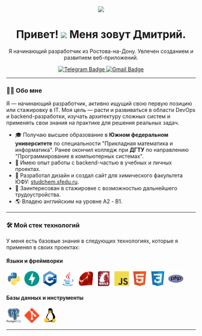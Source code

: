 <div id="header" align="center">
  <img src="https://media.giphy.com/media/LmNwrBhejkK9EFP504/giphy.gif" width="200"/>
  
  <h1>
    Привет! <img src="https://media.giphy.com/media/hvRJCLFzcasrR4ia7z/giphy.gif" width="30px"/> Меня зовут Дмитрий.
  </h1>
  <p>Я начинающий разработчик из Ростова-на-Дону. Увлечен созданием и развитием веб-приложений.</p>
  
  <div id="badges" align="center">
    <a href="https://t.me/dimonchester1">
      <img src="https://img.shields.io/badge/Telegram-blue?style=for-the-badge&logo=telegram&logoColor=white" alt="Telegram Badge"/>
    </a>
    <a href="mailto:dimonchester.tkachov@gmail.com">
      <img src="https://img.shields.io/badge/Gmail-D14836?style=for-the-badge&logo=gmail&logoColor=white" alt="Gmail Badge"/>
    </a>
  </div>
</div>

---

### :man_technologist: Обо мне

Я — начинающий разработчик, активно ищущий свою первую позицию или стажировку в IT. Моя цель — расти и развиваться в области DevOps и backend-разработки, изучать архитектуру сложных систем и применять свои знания на практике для решения реальных задач.

* :mortar_board: Получаю высшее образование в **Южном федеральном университете** по специальности "Прикладная математика и информатика". Ранее окончил колледж при **ДГТУ** по направлению "Программирование в компьютерных системах".
* :rocket: Имею опыт работы с backend-частью в учебных и личных проектах.
* :art: Разработал дизайн и создал сайт для химического факультета ЮФУ: [studchem.sfedu.ru](https://studchem.sfedu.ru/).
* :seedling: Заинтересован в стажировке с возможностью дальнейшего трудоустройства.
* :earth_americas: Владею английским на уровне А2 - B1.

---

### :hammer_and_wrench: Мой стек технологий

У меня есть базовые знания в следующих технологиях, которые я применял в своих проектах:

<div>
  <h4>Языки и фреймворки</h4>
  <img src="https://raw.githubusercontent.com/devicons/devicon/master/icons/python/python-original.svg" title="Python" alt="Python" width="40" height="40"/>&nbsp;
  <img src="https://raw.githubusercontent.com/devicons/devicon/master/icons/fastapi/fastapi-original.svg" title="FastAPI" alt="FastAPI" width="40" height="40"/>&nbsp;
  <img src="https://raw.githubusercontent.com/devicons/devicon/master/icons/cplusplus/cplusplus-original.svg" title="C++" alt="C++" width="40" height="40"/>&nbsp;
  <img src="https://raw.githubusercontent.com/devicons/devicon/master/icons/java/java-original.svg" title="Java" alt="Java" width="40" height="40"/>&nbsp;
  <img src="https://raw.githubusercontent.com/devicons/devicon/master/icons/ruby/ruby-original.svg" title="Ruby" alt="Ruby" width="40" height="40"/>&nbsp;
  <img src="https://raw.githubusercontent.com/devicons/devicon/master/icons/rails/rails-original-wordmark.svg" title="Ruby on Rails" alt="Ruby on Rails" width="40" height="40"/>&nbsp;
  <img src="https://raw.githubusercontent.com/devicons/devicon/master/icons/javascript/javascript-original.svg" title="JavaScript" alt="JavaScript" width="40" height="40"/>&nbsp;
  <img src="https://raw.githubusercontent.com/devicons/devicon/master/icons/html5/html5-original.svg" title="HTML5" alt="HTML" width="40" height="40"/>&nbsp;
  <img src="https://raw.githubusercontent.com/devicons/devicon/master/icons/css3/css3-original.svg" title="CSS3" alt="CSS" width="40" height="40"/>&nbsp;
  <img src="https://raw.githubusercontent.com/devicons/devicon/master/icons/php/php-original.svg" title="PHP" alt="PHP" width="40" height="40"/>&nbsp;
  
  <h4>Базы данных и инструменты</h4>
  <img src="https://raw.githubusercontent.com/devicons/devicon/master/icons/postgresql/postgresql-original-wordmark.svg" title="SQL" alt="SQL" width="40" height="40"/>&nbsp;
  <img src="https://raw.githubusercontent.com/devicons/devicon/master/icons/git/git-original.svg" title="Git" alt="Git" width="40" height="40"/>&nbsp;
  <img src="https://raw.githubusercontent.com/devicons/devicon/master/icons/linux/linux-original.svg" title="Linux" alt="Linux" width="40" height="40"/>&nbsp;
</div>

---
